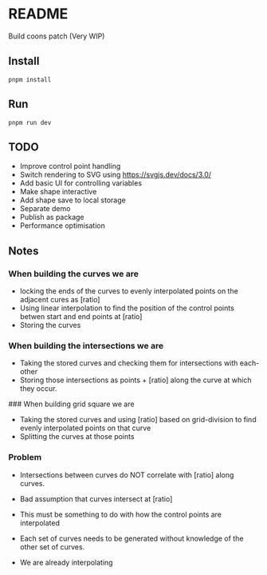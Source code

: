 # README

Build coons patch (Very WIP)

## Install

```
pnpm install
```

## Run

```
pnpm run dev
```

## TODO

- Improve control point handling
- Switch rendering to SVG using https://svgjs.dev/docs/3.0/
- Add basic UI for controlling variables
- Make shape interactive
- Add shape save to local storage
- Separate demo
- Publish as package
- Performance optimisation

## Notes

### When building the curves we are

- locking the ends of the curves to evenly interpolated points on the adjacent cures as [ratio]
- Using linear interpolation to find the position of the control points betwen start and end points at [ratio]
- Storing the curves

### When building the intersections we are

- Taking the stored curves and checking them for intersections with each-other
- Storing those intersections as points + [ratio] along the curve at which they occur.

### When building grid square we are

- Taking the stored curves and using [ratio] based on grid-division to find evenly interpolated points on that curve
- Splitting the curves at those points

### Problem

- Intersections between curves do NOT correlate with [ratio] along curves.
- Bad assumption that curves intersect at [ratio]
- This must be something to do with how the control points are interpolated
- Each set of curves needs to be generated without knowledge of the other set of curves.

- We are already interpolating
